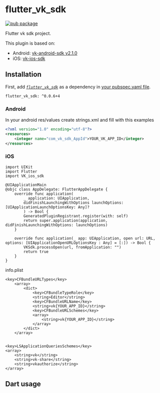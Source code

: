 # flutter_vk_sdk

[![pub package](https://img.shields.io/pub/v/flutter_vk_sdk.svg)](https://pub.dev/packages/flutter_vk_sdk)

Flutter vk sdk project.

This plugin is based on:
- Android: [vk-android-sdk v2.1.0](https://github.com/VKCOM/vk-android-sdk/tree/2.1.0)
- iOS: [vk-ios-sdk](https://github.com/VKCOM/vk-ios-sdk)

## Installation

First, add  [*`flutter_vk_sdk`*](https://pub.dev/packages/flutter_vk_sdk#-installing-tab-)  as a dependency in [your pubspec.yaml file](https://flutter.io/platform-plugins/).

```
flutter_vk_sdk: ^0.0.6+4
```

### Android

In your android res/values create strings.xml and fill with this examples
```xml
<?xml version="1.0" encoding="utf-8"?>
<resources>
    <integer name="com_vk_sdk_AppId">YOUR_VK_APP_ID</integer>
</resources>
```

### iOS

```
import UIKit
import Flutter
import VK_ios_sdk

@UIApplicationMain
@objc class AppDelegate: FlutterAppDelegate {
    override func application(
        _ application: UIApplication,
        didFinishLaunchingWithOptions launchOptions: [UIApplicationLaunchOptionsKey: Any]?
        ) -> Bool {
        GeneratedPluginRegistrant.register(with: self)
        return super.application(application, didFinishLaunchingWithOptions: launchOptions)
    }
    
    override func application(_ app: UIApplication, open url: URL, options: [UIApplicationOpenURLOptionsKey : Any] = [:]) -> Bool {
        VKSdk.processOpen(url, fromApplication: "")
        return true
    }
}
```

info.plist
```
<key>CFBundleURLTypes</key>
    <array>
        <dict>
            <key>CFBundleTypeRole</key>
            <string>Editor</string>
            <key>CFBundleURLName</key>
            <string>vk{YOUR_APP_ID}</string>
            <key>CFBundleURLSchemes</key>
            <array>
                <string>vk{YOUR_APP_ID}</string>
            </array>
        </dict>
    </array>


<key>LSApplicationQueriesSchemes</key>
<array>
    <string>vk</string>
    <string>vk-share</string>
    <string>vkauthorize</string>
</array>
```

## Dart usage
